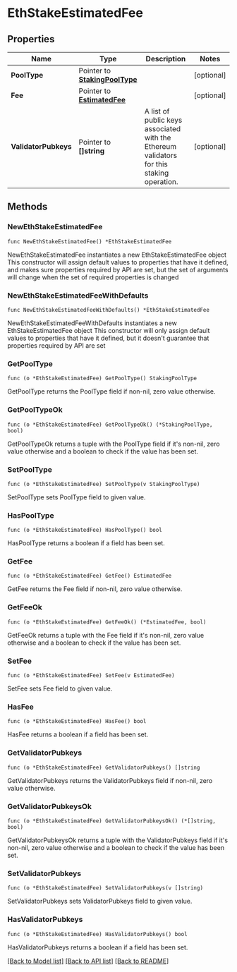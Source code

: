 # EthStakeEstimatedFee

## Properties

Name | Type | Description | Notes
------------ | ------------- | ------------- | -------------
**PoolType** | Pointer to [**StakingPoolType**](StakingPoolType.md) |  | [optional] 
**Fee** | Pointer to [**EstimatedFee**](EstimatedFee.md) |  | [optional] 
**ValidatorPubkeys** | Pointer to **[]string** | A list of public keys associated with the Ethereum validators for this staking operation. | [optional] 

## Methods

### NewEthStakeEstimatedFee

`func NewEthStakeEstimatedFee() *EthStakeEstimatedFee`

NewEthStakeEstimatedFee instantiates a new EthStakeEstimatedFee object
This constructor will assign default values to properties that have it defined,
and makes sure properties required by API are set, but the set of arguments
will change when the set of required properties is changed

### NewEthStakeEstimatedFeeWithDefaults

`func NewEthStakeEstimatedFeeWithDefaults() *EthStakeEstimatedFee`

NewEthStakeEstimatedFeeWithDefaults instantiates a new EthStakeEstimatedFee object
This constructor will only assign default values to properties that have it defined,
but it doesn't guarantee that properties required by API are set

### GetPoolType

`func (o *EthStakeEstimatedFee) GetPoolType() StakingPoolType`

GetPoolType returns the PoolType field if non-nil, zero value otherwise.

### GetPoolTypeOk

`func (o *EthStakeEstimatedFee) GetPoolTypeOk() (*StakingPoolType, bool)`

GetPoolTypeOk returns a tuple with the PoolType field if it's non-nil, zero value otherwise
and a boolean to check if the value has been set.

### SetPoolType

`func (o *EthStakeEstimatedFee) SetPoolType(v StakingPoolType)`

SetPoolType sets PoolType field to given value.

### HasPoolType

`func (o *EthStakeEstimatedFee) HasPoolType() bool`

HasPoolType returns a boolean if a field has been set.

### GetFee

`func (o *EthStakeEstimatedFee) GetFee() EstimatedFee`

GetFee returns the Fee field if non-nil, zero value otherwise.

### GetFeeOk

`func (o *EthStakeEstimatedFee) GetFeeOk() (*EstimatedFee, bool)`

GetFeeOk returns a tuple with the Fee field if it's non-nil, zero value otherwise
and a boolean to check if the value has been set.

### SetFee

`func (o *EthStakeEstimatedFee) SetFee(v EstimatedFee)`

SetFee sets Fee field to given value.

### HasFee

`func (o *EthStakeEstimatedFee) HasFee() bool`

HasFee returns a boolean if a field has been set.

### GetValidatorPubkeys

`func (o *EthStakeEstimatedFee) GetValidatorPubkeys() []string`

GetValidatorPubkeys returns the ValidatorPubkeys field if non-nil, zero value otherwise.

### GetValidatorPubkeysOk

`func (o *EthStakeEstimatedFee) GetValidatorPubkeysOk() (*[]string, bool)`

GetValidatorPubkeysOk returns a tuple with the ValidatorPubkeys field if it's non-nil, zero value otherwise
and a boolean to check if the value has been set.

### SetValidatorPubkeys

`func (o *EthStakeEstimatedFee) SetValidatorPubkeys(v []string)`

SetValidatorPubkeys sets ValidatorPubkeys field to given value.

### HasValidatorPubkeys

`func (o *EthStakeEstimatedFee) HasValidatorPubkeys() bool`

HasValidatorPubkeys returns a boolean if a field has been set.


[[Back to Model list]](../README.md#documentation-for-models) [[Back to API list]](../README.md#documentation-for-api-endpoints) [[Back to README]](../README.md)


